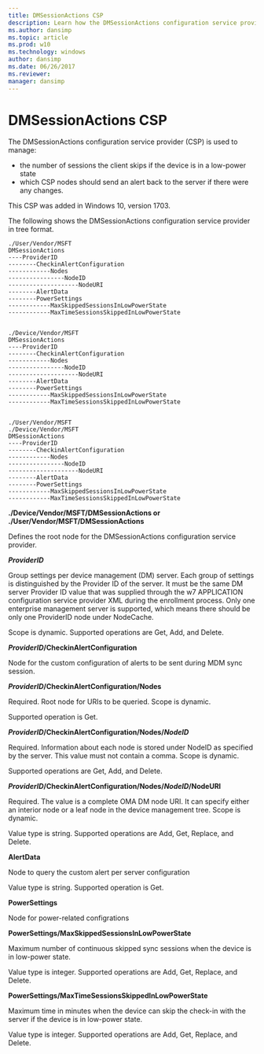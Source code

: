 ```yaml
---
title: DMSessionActions CSP
description: Learn how the DMSessionActions configuration service provider (CSP) is used to manage the number of sessions the client skips if the device is in a low-power state.
ms.author: dansimp
ms.topic: article
ms.prod: w10
ms.technology: windows
author: dansimp
ms.date: 06/26/2017
ms.reviewer: 
manager: dansimp
---
```


# DMSessionActions CSP


The DMSessionActions configuration service provider (CSP) is used to manage:  

- the number of sessions the client skips if the device is in a low-power state
- which CSP nodes should send an alert back to the server if there were any changes.

This CSP was added in Windows 10, version 1703.

The following shows the DMSessionActions configuration service provider in tree format.
```
./User/Vendor/MSFT
DMSessionActions
----ProviderID
--------CheckinAlertConfiguration
------------Nodes
----------------NodeID
--------------------NodeURI
--------AlertData
--------PowerSettings
------------MaxSkippedSessionsInLowPowerState
------------MaxTimeSessionsSkippedInLowPowerState


./Device/Vendor/MSFT
DMSessionActions
----ProviderID
--------CheckinAlertConfiguration
------------Nodes
----------------NodeID
--------------------NodeURI
--------AlertData
--------PowerSettings
------------MaxSkippedSessionsInLowPowerState
------------MaxTimeSessionsSkippedInLowPowerState


./User/Vendor/MSFT
./Device/Vendor/MSFT
DMSessionActions
----ProviderID
--------CheckinAlertConfiguration
------------Nodes
----------------NodeID
--------------------NodeURI
--------AlertData
--------PowerSettings
------------MaxSkippedSessionsInLowPowerState
------------MaxTimeSessionsSkippedInLowPowerState
```
<a href="" id="vendor-msft-dmsessionactions"></a>**./Device/Vendor/MSFT/DMSessionActions or ./User/Vendor/MSFT/DMSessionActions**  
<p>Defines the root node for the DMSessionActions configuration service provider.</p>

<a href="" id="providerid"></a>***ProviderID***  
<p>Group settings per device management (DM) server. Each group of settings is distinguished by the Provider ID of the server. It must be the same DM server Provider ID value that was supplied through the w7 APPLICATION configuration service provider XML during the enrollment process. Only one enterprise management server is supported, which means there should be only one ProviderID node under NodeCache. </p>

<p>Scope is dynamic. Supported operations are Get, Add, and Delete.</p>

<a href="" id="checkinalertconfiguration"></a>***ProviderID*/CheckinAlertConfiguration**  
<p>Node for the custom configuration of alerts to be sent during MDM sync session.</p>

<a href="" id="nodes"></a>***ProviderID*/CheckinAlertConfiguration/Nodes**  
<p>Required. Root node for URIs to be queried. Scope is dynamic.</p>

<p>Supported operation is Get.</p>

<a href="" id="nodeid"></a>***ProviderID*/CheckinAlertConfiguration/Nodes/*NodeID***  
<p>Required. Information about each node is stored under NodeID as specified by the server. This value must not contain a comma. Scope is dynamic.</p>

<p>Supported operations are Get, Add, and Delete.</p>

<a href="" id="nodeuri"></a>***ProviderID*/CheckinAlertConfiguration/Nodes/*NodeID*/NodeURI**  
<p>Required. The value is a complete OMA DM node URI. It can specify either an interior node or a leaf node in the device management tree. Scope is dynamic.</p>
<p>Value type is string. Supported operations are Add, Get, Replace, and Delete.</p>

<a href="" id="alertdata"></a>**AlertData**  
<p>Node to query the custom alert per server configuration</p>
<p>Value type is string. Supported operation is Get.</p>

<a href="" id="powersettings"></a>**PowerSettings**  
<p>Node for power-related configrations</p>

<a href="" id="maxskippedsessionsinlowpowerstate"></a>**PowerSettings/MaxSkippedSessionsInLowPowerState**  
<p>Maximum number of continuous skipped sync sessions when the device is in low-power state.</p>
<p>Value type is integer. Supported operations are Add, Get, Replace, and Delete.</p>

<a href="" id="maxtimesessionsskippedinlowpowerstate"></a>**PowerSettings/MaxTimeSessionsSkippedInLowPowerState**  
<p>Maximum time in minutes when the device can skip the check-in with the server if the device is in low-power state. </p>
<p>Value type is integer. Supported operations are Add, Get, Replace, and Delete.</p>
